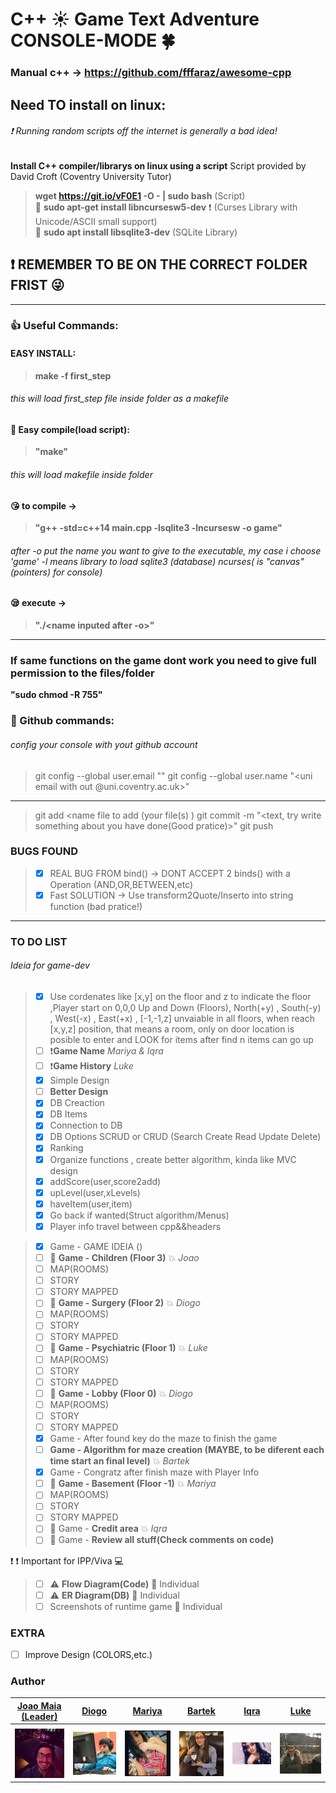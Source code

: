 # C++ :sunny: Game Text Adventure CONSOLE-MODE :four_leaf_clover:
### Manual c++ -> https://github.com/fffaraz/awesome-cpp 

## Need TO install on linux:

###### :exclamation: Running random scripts off the internet is generally a bad idea!
 __Install C++ compiler/librarys on linux using a script__ Script provided by David Croft (Coventry University Tutor)
 >  __wget https://git.io/vF0E1 -O - | sudo bash__  (Script) <br>
:cop: __sudo apt-get install libncursesw5-dev__  :exclamation: (Curses Library with Unicode/ASCII small support) <br>
:cop: __sudo apt install libsqlite3-dev__   (SQLite Library)

## :exclamation: REMEMBER TO BE ON THE CORRECT FOLDER FRIST :stuck_out_tongue_winking_eye:
---
### :thumbsup: Useful Commands:

#### EASY INSTALL:
> __make -f first_step__
###### this will load first_step file inside folder as a makefile
#### :ghost: Easy compile(load script): <br>
> __"make"__ <br>
###### this will load makefile inside folder

#### :kissing_heart: to compile -><br>
> __"g++ -std=c++14 main.cpp -lsqlite3 -lncursesw -o game"__ <br>
###### after -o put the name you want to give to the executable, my case i choose 'game' -l means library to load sqlite3 (database) ncurses( is "canvas"(pointers) for console)

#### :sleepy: execute -> <br>  
> __"./<name inputed after -o>"__


---
### If same functions on the game dont work you need to give full permission to the files/folder

__"sudo chmod -R 755"__



### :bust_in_silhouette: Github commands:
###### config your console with yout github account
> git config --global user.email "<uni email>"
> git config --global user.name "<uni email with out @uni.coventry.ac.uk>"
---
> git add <name file to add (your file(s) )
> git commit -m "<text, try write something about you have done(Good pratice)>"
git push



### BUGS FOUND



> - [x] REAL BUG FROM bind() -> DONT ACCEPT 2 binds() with a Operation (AND,OR,BETWEEN,etc)
> - [x] Fast SOLUTION -> Use transform2Quote/Inserto into string function (bad pratice!)



---


### TO DO LIST


###### Ideia for game-dev
> - [x] Use cordenates like [x,y] on the floor and z to indicate the floor ,Player start on 0,0,0 Up and Down (Floors), North(+y) , South(-y) , West(-x) , East(+x) , [-1,-1,z] unvaiable in all floors, when reach [x,y,z] position, that means a room, only on door location is posible to enter and LOOK for items after find n items can go up 
> - [ ] :exclamation:__Game Name__ *Mariya & Iqra*
> - [ ] :exclamation:__Game History__ *Luke*
> - [x] Simple Design
> - [ ] __Better Design__
> - [x] DB Creaction
> - [x] DB Items
> - [x] Connection to DB
> - [x] DB Options SCRUD or CRUD (Search Create Read Update Delete)
> - [x] Ranking
> - [x] Organize functions , create better algorithm, kinda like MVC design 
> - [x] addScore(user,score2add)
> - [x] upLevel(user,xLevels)
> - [x] haveItem(user,item)
> - [x] Go back if wanted(Struct algorithm/Menus)
> - [x] Player info travel between cpp&&headers 

> - [x] Game - GAME IDEIA  ()
> - [ ] :herb: __Game - Children     (Floor 3)__ :boom: *Joao*
> - [ ] MAP(ROOMS)   
> - [ ] STORY   
> - [ ] STORY MAPPED 
> - [ ] :herb: __Game - Surgery      (Floor 2)__ :boom: *Diogo*
> - [ ] MAP(ROOMS)   
> - [ ] STORY  
> - [ ] STORY MAPPED 
> - [ ] :herb: __Game - Psychiatric  (Floor 1)__ :boom: *Luke*
> - [ ] MAP(ROOMS)   
> - [ ] STORY   
> - [ ] STORY MAPPED 
> - [ ] :herb: __Game - Lobby        (Floor 0)__ :boom: *Diogo*
> - [ ] MAP(ROOMS)   
> - [ ] STORY   
> - [ ] STORY MAPPED 
> - [x] Game - After found key do the maze to finish the game
> - [ ] __Game - Algorithm for maze creation (MAYBE, to be diferent each time start an final level)__ :boom: *Bartek*
> - [x] Game - Congratz after finish maze with Player Info 
> - [ ] :herb:  __Game - Basement     (Floor -1)__ :boom: *Mariya*
> - [ ] MAP(ROOMS)   
> - [ ] STORY   
> - [ ] STORY MAPPED 
> - [ ] :herb: Game - __Credit area__ :boom: *Iqra*
> - [ ] :herb: Game - __Review all stuff(Check comments on code)__

:exclamation: :exclamation: Important for IPP/Viva :computer:
> - [ ] :warning: __Flow Diagram(Code)__ :japanese_goblin: Individual
> - [ ] :warning: __ER Diagram(DB)__ :japanese_goblin: Individual
> - [ ] Screenshots of runtime game :japanese_goblin: Individual

### EXTRA 

- [ ] Improve Design (COLORS,etc.)





### Author


| [Joao Maia <br> (Leader)](https://github.coventry.ac.uk/deoiveij/)                           | [Diogo](https://github.coventry.ac.uk/vicented)                                        | [Mariya](https://github.coventry.ac.uk/lokhandm)         | [Bartek]()       | [Iqra](https://github.coventry.ac.uk/khani54)         | [Luke](https://github.coventry.ac.uk/rompls)          |
| :---:                                           |     :---:                                    |     :---:      |         :---: |         :---: |    :---:      |
|                                                 |                                              |                |               |               |               |
| <a href="https://twitter.com/wannabevunf1"><img src="authorsIMG/joao_maia.jpg" width="100"></a>| <a href="https://www.instagram.com/diogo.avm/"><img src="authorsIMG/diogo.jpg" width="100"></a> |<a href="https://www.instagram.com/mariya_lok/"><img src="authorsIMG/mariya.jpg" width="100"></a>                | <a href="https://www.instagram.com/everlasting_sleep/"><img src="authorsIMG/bartek.jpg" width="100"></a>    | <a href="https://www.instagram.com/_iqrakhxn/"><img src="authorsIMG/iqra.jpg" width="100"></a> | <a href="https://www.instagram.com/lukeromp/"><img src="authorsIMG/luke.jpg" width="100"></a>              |

<!--
<table>
  <tr style="background-color:yellowgreen;color:white;">
    <th ></th>
    <th ></th> 
    <th ></th>
    <th ></th>
    <th ></th>
    <th ></th>
  </tr>
  <tr>
    <td><a href="https://twitter.com/wannabevunf1"><img src="authorsIMG/joao_maia.jpg" width="100"></a></td>
    <td><a href="https://www.instagram.com/diogo.avm/"><img src="authorsIMG/diogo.jpg" width="100"></a></td>
    <td><a href="https://www.instagram.com/mariya_lok/"><img src="authorsIMG/mariya.jpg" width="100"></a></td>
    <td><a href="https://www.instagram.com/everlasting_sleep/"><img src="authorsIMG/bartek.jpg" width="100"></a></td>
    <td><a href="https://www.instagram.com/_iqrakhxn/"><img src="authorsIMG/iqra.jpg" width="100"></a></td>
    <td><a href="https://www.instagram.com/lukeromp/"><img src="authorsIMG/luke.jpg" width="100"></a></td>
  </tr>

</table>
-->